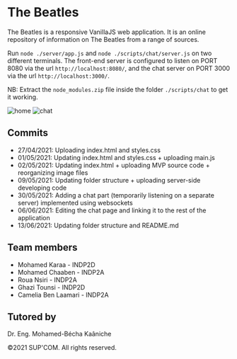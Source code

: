 # The Beatles
The Beatles is a responsive VanillaJS web application. It is an online repository of information on The Beatles from a range of sources.

Run ``` node ./server/app.js ``` and ``` node ./scripts/chat/server.js ``` on two different terminals.
The front-end server is configured to listen on PORT 8080 via the url ``` http://localhost:8080/ ```, and the chat server on PORT 3000 via the url ``` http://localhost:3000/ ```.

NB: Extract the ``` node_modules.zip ``` file inside the folder ``` ./scripts/chat ``` to get it working.

![home](https://user-images.githubusercontent.com/76062686/116831222-e7b0a880-aba5-11eb-90ef-e5f3e721da67.png)
![chat](https://user-images.githubusercontent.com/76062686/121790875-f5f9d780-cbdb-11eb-985a-351dc5de5e51.png)

## Commits
- 27/04/2021: Uploading index.html and styles.css
- 01/05/2021: Updating index.html and styles.css + uploading main.js
- 02/05/2021: Updating index.html + uploading MVP source code + reorganizing image files
- 09/05/2021: Updating folder structure + uploading server-side developing code
- 30/05/2021: Adding a chat part (temporarily listening on a separate server) implemented using websockets
- 06/06/2021: Editing the chat page and linking it to the rest of the application
- 13/06/2021: Updating folder structure and README.md

## Team members
- Mohamed Karaa - INDP2D
- Mohamed Chaaben - INDP2A
- Roua Nsiri - INDP2A
- Ghazi Tounsi - INDP2D
- Camelia Ben Laamari - INDP2A

## Tutored by
Dr. Eng. Mohamed-Bécha Kaâniche

©2021 SUP'COM. All rights reserved.
